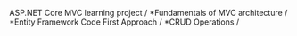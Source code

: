 ASP.NET Core MVC learning project /
*Fundamentals of MVC architecture /
*Entity Framework Code First Approach /
*CRUD Operations /
